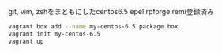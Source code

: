git, vim, zshをまともにしたcentos6.5
epel rpforge remi登録済み

```sh
vagrant box add --name my-centos-6.5 package.box
vagrant init my-centos-6.5
vagrant up
```
